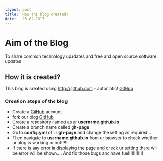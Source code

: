 ```yaml
---
layout: post
title:  How the blog created?
date:   25-02-2017
---
```



# Aim of the Blog
To share common technology upadates and free and open source software updates

## How it is created? 
This blog is created using http://github.com - automatic!
[GitHub](http://github.com)



### Creation steps of the blog
 * Create a [GitHub](http://github.com) account
 * fork our blog [GitHub](http://github.com/slkrthika/blog.github.io)
 * Create a repository named as ur **username.github.io**
 * Create a branch name called **gh-page**
 * Go to **config.yml** of ur **gh-page** and change the setting as required...
 * Then navigate to **username.github.io** from ur browser to check whether ur blog is working or not!!!!!
 * If there is any error in displaying the page and check ur setting there wil be error will be shown.... And fix those bugs and have fun!!!!!!!!!!!!
 
